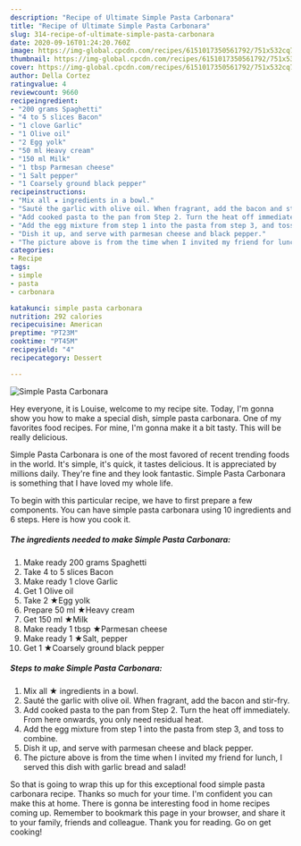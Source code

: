 ```yaml
---
description: "Recipe of Ultimate Simple Pasta Carbonara"
title: "Recipe of Ultimate Simple Pasta Carbonara"
slug: 314-recipe-of-ultimate-simple-pasta-carbonara
date: 2020-09-16T01:24:20.760Z
image: https://img-global.cpcdn.com/recipes/6151017350561792/751x532cq70/simple-pasta-carbonara-recipe-main-photo.jpg
thumbnail: https://img-global.cpcdn.com/recipes/6151017350561792/751x532cq70/simple-pasta-carbonara-recipe-main-photo.jpg
cover: https://img-global.cpcdn.com/recipes/6151017350561792/751x532cq70/simple-pasta-carbonara-recipe-main-photo.jpg
author: Della Cortez
ratingvalue: 4
reviewcount: 9660
recipeingredient:
- "200 grams Spaghetti"
- "4 to 5 slices Bacon"
- "1 clove Garlic"
- "1 Olive oil"
- "2 Egg yolk"
- "50 ml Heavy cream"
- "150 ml Milk"
- "1 tbsp Parmesan cheese"
- "1 Salt pepper"
- "1 Coarsely ground black pepper"
recipeinstructions:
- "Mix all ★ ingredients in a bowl."
- "Sauté the garlic with olive oil. When fragrant, add the bacon and stir-fry."
- "Add cooked pasta to the pan from Step 2. Turn the heat off immediately. From here onwards, you only need residual heat."
- "Add the egg mixture from step 1 into the pasta from step 3, and toss to combine."
- "Dish it up, and serve with parmesan cheese and black pepper."
- "The picture above is from the time when I invited my friend for lunch, I served this dish with garlic bread and salad!"
categories:
- Recipe
tags:
- simple
- pasta
- carbonara

katakunci: simple pasta carbonara 
nutrition: 292 calories
recipecuisine: American
preptime: "PT23M"
cooktime: "PT45M"
recipeyield: "4"
recipecategory: Dessert

---
```



![Simple Pasta Carbonara](https://img-global.cpcdn.com/recipes/6151017350561792/751x532cq70/simple-pasta-carbonara-recipe-main-photo.jpg)

Hey everyone, it is Louise, welcome to my recipe site. Today, I'm gonna show you how to make a special dish, simple pasta carbonara. One of my favorites food recipes. For mine, I'm gonna make it a bit tasty. This will be really delicious.

Simple Pasta Carbonara is one of the most favored of recent trending foods in the world. It's simple, it's quick, it tastes delicious. It is appreciated by millions daily. They're fine and they look fantastic. Simple Pasta Carbonara is something that I have loved my whole life.




To begin with this particular recipe, we have to first prepare a few components. You can have simple pasta carbonara using 10 ingredients and 6 steps. Here is how you cook it.

<!--inarticleads1-->

##### The ingredients needed to make Simple Pasta Carbonara:

1. Make ready 200 grams Spaghetti
1. Take 4 to 5 slices Bacon
1. Make ready 1 clove Garlic
1. Get 1 Olive oil
1. Take 2 ★Egg yolk
1. Prepare 50 ml ★Heavy cream
1. Get 150 ml ★Milk
1. Make ready 1 tbsp ★Parmesan cheese
1. Make ready 1 ★Salt, pepper
1. Get 1 ★Coarsely ground black pepper




<!--inarticleads2-->

##### Steps to make Simple Pasta Carbonara:

1. Mix all ★ ingredients in a bowl.
1. Sauté the garlic with olive oil. When fragrant, add the bacon and stir-fry.
1. Add cooked pasta to the pan from Step 2. Turn the heat off immediately. From here onwards, you only need residual heat.
1. Add the egg mixture from step 1 into the pasta from step 3, and toss to combine.
1. Dish it up, and serve with parmesan cheese and black pepper.
1. The picture above is from the time when I invited my friend for lunch, I served this dish with garlic bread and salad!




So that is going to wrap this up for this exceptional food simple pasta carbonara recipe. Thanks so much for your time. I'm confident you can make this at home. There is gonna be interesting food in home recipes coming up. Remember to bookmark this page in your browser, and share it to your family, friends and colleague. Thank you for reading. Go on get cooking!
